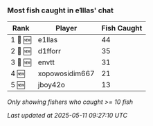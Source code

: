 ### Most fish caught in e1llas' chat
| Rank | Player | Fish Caught |
|------|--------|-----------|
| 1 🥇 🆕 | e1llas  | 44 |
| 2 🥈 🆕 | d1fforr  | 35 |
| 3 🥉 🆕 | envtt  | 31 |
| 4 🆕 | xopowosidim667  | 21 |
| 5 🆕 | jboy42o  | 13 |

_Only showing fishers who caught >= 10 fish_

_Last updated at 2025-05-11 09:27:10 UTC_